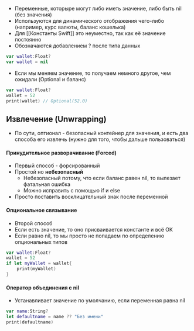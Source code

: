 - Переменные, которыре могут либо иметь значение, либо быть nil (без значения)
- Используются для динамического отображения чего-либо (например, курс валюты, баланс кошелька)
- Для [[Константы Swift]] это неуместно, так как её значение постоянно
-  Обозначаются добавлением ? после типа данных
```swift
var wallet:Float?
var wallet = nil
```
- Если мы меняем значение, то получаем немного другое, чем ожидали (Optional и баланс)
```swift
var wallet:Float?
wallet = 52
print(wallet) // Optional(52.0)
```
## Извлечение (Unwrapping)
- По сути, оптионал - безопасный контейнер для значения, и есть два способа его извлечь (нужно для того, чтобы дальше пользоваться)
#### Принудительное разворачивание (Forced)
- Первый способ - форсированный
- Простой но **небезопасный** 
	- Небезопасный потому, что если баланс равен nil, то вылезает фатальная ошибка
	- Можно исправить с помощью if и else
- Просто поставить восклицательный знак после переменной
#### Опциональное связывание
- Второй способ
- Если есть значение, то оно присваивается константе и всё ОК
- Если равно nil, то мы просто не попадаем по определению опциональных типов
```swift
var wallet:Float?
wallet = 52
if let myWallet = wallet{
    print(myWallet)
}
```
#### Оператор объединения с nil
- Устанавливает значение по умолчанию, если переменная равна nil
```swift
var name:String?
let defaultname = name ?? "Без имени"
print(defaultname)
```
